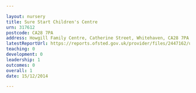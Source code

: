 ```yaml
---

layout: nursery
title: Sure Start Children's Centre
urn: 317612
postcode: CA28 7PA
address: Howgill Family Centre, Catherine Street, Whitehaven, CA28 7PA
latestReportUrl: https://reports.ofsted.gov.uk/provider/files/2447162/urn/317612.pdf
teaching: 0
development: 0
leadership: 1
outcomes: 0
overall: 1
date: 15/12/2014

---
```

